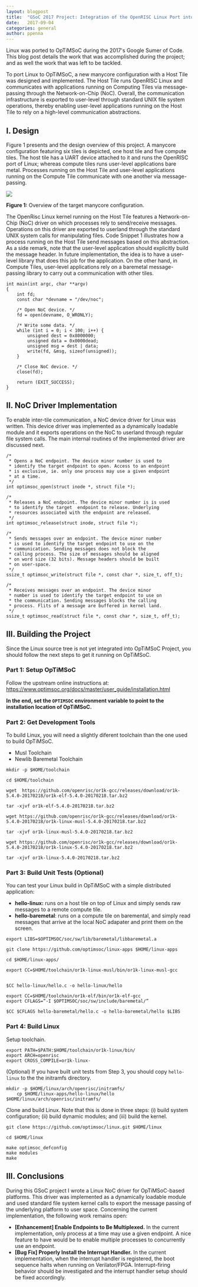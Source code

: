 ```yaml
---
layout: blogpost
title:  "GSoC 2017 Project: Integration of the OpenRISC Linux Port into OpTiMSoC"
date:   2017-09-04
categories: general
author: ppenna
---
```


Linux was ported to OpTiMSoC during the 2017's Google Sumer of Code. This blog
post details the work that was accomplished during the project; and as well the work
that was left to be tackled.

To port Linux to OpTiMSoC, a new manycore configuration with a Host Tile was designed and
implemented. The Host Tile runs OpenRISC Linux and communicates with
applications running on Computing Tiles via message-passing through the
Network-on-Chip (NoC). Overall, the communication infrastructure is exported to
user-level through standard UNIX file system operations, thereby enabling
user-level applications running on the Host Tile to rely on a high-level
communication abstractions. 

## I. Design

Figure 1 presents and the design overview of this project. A manycore
configuration featuring six tiles is depicted, one host tile and five compute
tiles. The host tile has a UART device attached to it and runs the OpenRISC
port of Linux; whereas compute tiles runs user-level applications bare metal.
Processes running on the Host Tile and user-level applications running on the
Compute Tile communicate with one another via message-passing.

![](https://lh6.googleusercontent.com/RNhSim8cI60Tlxoow31vsldGeG2oHcLEsdjJHKaWlBXlTWe6_WuH5Facrp2VGM3f4-DuX-BDt_V6569dTISxWqoTt8Q3JdXxr0r_XNMRo-S8y82hByMaatmNzrx_ERKgbBQktcHf)

**Figure 1:** Overview of the target manycore configuration.

The OpenRisc Linux kernel running on the Host Tile features a Network-on-Chip
(NoC) driver on which processes rely to send/receive messages. Operations on
this driver are exported to userland through the standard UNIX system calls for
manipulating files. Code Snippet 1 illustrates how a process running on the
Host Tile send messages based on this abstraction. As a side remark, note that
the user-level application should explicitly build the message header. In
future implementation, the idea is to have a user-level library that does this
job for the application. On the other hand, in Compute Tiles, user-level
applications rely on a baremetal message-passing library to carry out a
communication with other tiles.

```
int main(int argc, char **argv)
{
    int fd;
    const char *devname = "/dev/noc";

    /* Open NoC device. */
    fd = open(devname, O_WRONLY);
    
    /* Write some data. */
    while (int i = 0; i < 100; i++) {
        unsigned dest = 0x8000000;
        unsigned data = 0x0000dead;
        unsigned msg = dest | data;
        write(fd, &msg, sizeof(unsigned));
    }
   
    /* Close NoC device. */
    close(fd);

    return (EXIT_SUCCESS);
}
```

## II. NoC Driver Implementation

To enable inter-tile communication, a NoC device driver for Linux was written.
This device driver was implemented as a dynamically loadable module and it exports operations on the NoC to userland through regular file system calls. The main internal  routines of the implemented driver are discussed next.

```
/*
 * Opens a NoC endpoint. The device minor number is used to
 * identify the target endpoint to open. Access to an endpoint
 * is exclusive, ie. only one process may use a given endpoint
 * at a time.
 */
int optimsoc_open(struct inode *, struct file *);

/*
 * Releases a NoC endpoint. The device minor number is is used
 * to identify the target  endpoint to release. Underlying
 * resources associated with the endpoint are released.
 */
int optimsoc_release(struct inode, struct file *);

/*
 * Sends messages over an endpoint. The device minor number
 * is used to identify the target endpoint to use on the
 * communication. Sending messages does not block the
 * calling process. The size of messages should be aligned
 * on word size (32 bits). Message headers should be built
 * on user-space.
 */
ssize_t optimsoc_write(struct file *, const char *, size_t, off_t);

/*
 * Receives messages over an endpoint. The device minor
 * number is used to identify the target endpoint to use on
 * the communication. Sending messages blocks the calling
 * process. Flits of a message are buffered in kernel land.
 */
ssize_t optimsoc_read(struct file *, const char *, size_t, off_t);
```

## III. Building the Project

Since the Linux source tree is not yet integrated into OpTiMSoC Project, you should follow the next steps to get it running on OpTiMSoC.

### Part 1: Setup OpTiMSoC

Follow the upstream online instructions at: https://www.optimsoc.org/docs/master/user_guide/installation.html

**In the end, set the ```OPTIMSOC``` environment variable to point to the
installation location of OpTiMSoC.**

### Part 2: Get Development Tools

To build Linux, you will need a slightly diferent toolchain than the one used to build OpTiMSoC. 

- Musl Toolchain
- Newlib Baremetal Toolchain

```
mkdir -p $HOME/toolchain

cd $HOME/toolchain

wget  https://github.com/openrisc/or1k-gcc/releases/download/or1k-5.4.0-20170218/or1k-elf-5.4.0-20170218.tar.bz2

tar -xjvf or1k-elf-5.4.0-20170218.tar.bz2

wget https://github.com/openrisc/or1k-gcc/releases/download/or1k-5.4.0-20170218/or1k-linux-musl-5.4.0-20170218.tar.bz2

tar -xjvf or1k-linux-musl-5.4.0-20170218.tar.bz2

wget https://github.com/openrisc/or1k-gcc/releases/download/or1k-5.4.0-20170218/or1k-linux-5.4.0-20170218.tar.bz2

tar -xjvf or1k-linux-5.4.0-20170218.tar.bz2
```

### Part 3: Build Unit Tests (Optional)

You can test your Linux build in OpTiMSoC with a simple distributed application:

- **hello-linux:** runs on a host tile on top of Linux and simply sends raw messages to a remote compute tile.
- **hello-baremetal**: runs on a compute tile on baremental, and simply read messages that arrive at the local NoC adapater and print them on the screen.

```
export LIBS=$OPTIMSOC/soc/sw/lib/baremetal/libbaremetal.a

git clone https://github.com/optimsoc/linux-apps $HOME/linux-apps

cd $HOME/linux-apps/

export CC=$HOME/toolchain/or1k-linux-musl/bin/or1k-linux-musl-gcc


$CC hello-linux/hello.c -o hello-linux/hello

export CC=$HOME/toolchain/or1k-elf/bin/or1k-elf-gcc
export CFLAGS=”-I $OPTIMSOC/soc/sw/include/baremetal/”

$CC $CFLAGS hello-baremetal/hello.c -o hello-baremetal/hello $LIBS    
```

### Part 4: Build Linux

Setup toolchain.

```
export PATH=$PATH:$HOME/toolchain/or1k-linux/bin/
export ARCH=openrisc
export CROSS_COMPILE=or1k-linux-
```

(Optional) If you have built unit tests from Step 3, you should copy ```hello-linux``` to the the initramfs directory.

```
mkdir -p $HOME/linux/arch/openrisc/initramfs/
    cp $HOME/linux-apps/hello-linux/hello $HOME/linux/arch/openrisc/initramfs/
```

Clone and build Linux. Note that this is done in three steps: (i) build system configuration; (ii) build dynamic modules; and (iii) build the kernel.

```
git clone https://github.com/optimsoc/linux.git $HOME/linux

cd $HOME/linux

make optimsoc_defconfig
make modules
make
```

## III. Conclusions

During this GSoC project I wrote a Linux NoC driver for OpTiMSoC-based platforms. This driver was implemented as a dynamically loadable module and used standard file system kernel calls to export the message passing of the underlying platform to user space. 
Concerning the current  implementation, the following work remains open:

- **[Enhancement] Enable Endpoints to Be Multiplexed.** In the current implementation, only process at a time may use a given endpoint. A nice feature to have would be to enable multiple processes to concurrently use an endpoint.
- **[Bug Fix] Properly Install the Interrupt Handler.** In the current implementation, when the interrupt handler is registered, the boot sequence halts when running on Verilator/FPGA. Interrupt-firing behavior should be investigated and the interrupt handler setup should be fixed accordingly.
